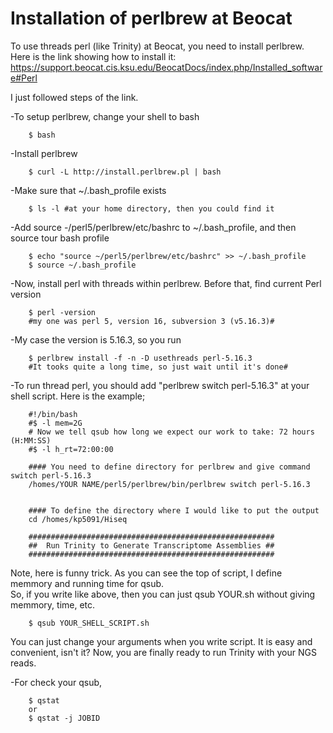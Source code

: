 Installation of perlbrew at Beocat
===================================
To use threads perl (like Trinity) at Beocat, you need to install perlbrew.
Here is the link showing how to install it: https://support.beocat.cis.ksu.edu/BeocatDocs/index.php/Installed_software#Perl

I just followed steps of the link. 

-To setup perlbrew, change your shell to bash

		$ bash
	
-Install perlbrew

		$ curl -L http://install.perlbrew.pl | bash

-Make sure that ~/.bash_profile exists

		$ ls -l #at your home directory, then you could find it
		
-Add source -/perl5/perlbrew/etc/bashrc to ~/.bash_profile, and then source tour bash profile

		$ echo "source ~/perl5/perlbrew/etc/bashrc" >> ~/.bash_profile
		$ source ~/.bash_profile

-Now, install perl with threads within perlbrew.  Before that, find current Perl version 

		$ perl -version
		#my one was perl 5, version 16, subversion 3 (v5.16.3)#
		
-My case the version is 5.16.3, so you run

		$ perlbrew install -f -n -D usethreads perl-5.16.3 
		#It tooks quite a long time, so just wait until it's done#


-To run thread perl, you should add "perlbrew switch perl-5.16.3" at your shell script. 
	Here is the example;
	
		#!/bin/bash
		#$ -l mem=2G
		# Now we tell qsub how long we expect our work to take: 72 hours (H:MM:SS)
		#$ -l h_rt=72:00:00

		#### You need to define directory for perlbrew and give command switch perl-5.16.3
		/homes/YOUR NAME/perl5/perlbrew/bin/perlbrew switch perl-5.16.3 

	
		#### To define the directory where I would like to put the output
		cd /homes/kp5091/Hiseq

		#######################################################
		##  Run Trinity to Generate Transcriptome Assemblies ##
		#######################################################

Note, here is funny trick.  As you can see the top of script, I define memmory and running time for qsub.  
So, if you write like above, then you can just qsub YOUR.sh without giving memmory, time, etc. 

		$ qsub YOUR_SHELL_SCRIPT.sh

You can just change your arguments when you write script.  It is easy and convenient, isn't it?
Now, you are finally ready to run Trinity with your NGS reads. 

-For check your qsub, 

		$ qstat
		or
		$ qstat -j JOBID
		
		


